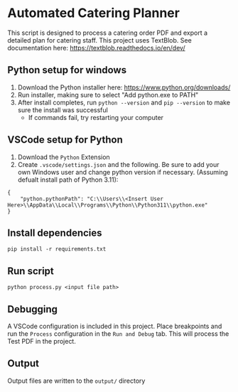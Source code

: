 # Automated Catering Planner
This script is designed to process a catering order PDF and export a detailed plan for catering staff.
This project uses TextBlob. See documentation here: https://textblob.readthedocs.io/en/dev/

## Python setup for windows
1. Download the Python installer here: https://www.python.org/downloads/
2. Run installer, making sure to select "Add python.exe to PATH"
3. After install completes, run `python --version` and `pip --version` to make sure the install was successful
    * If commands fail, try restarting your computer

## VSCode setup for Python
1. Download the `Python` Extension 
2. Create `.vscode/settings.json` and the following. Be sure to add your own Windows user and change python version if necessary. (Assuming defualt install path of Python 3.11):
```
{
    "python.pythonPath": "C:\\Users\\<Insert User Here>\\AppData\\Local\\Programs\\Python\\Python311\\python.exe"
}
```

## Install dependencies
`pip install -r requirements.txt`

## Run script
`python process.py <input file path>`

## Debugging
A VSCode configuration is included in this project. Place breakpoints and run the `Process` configuration in the `Run and Debug` tab. This will process the Test PDF in the project.

## Output
Output files are written to the `output/` directory